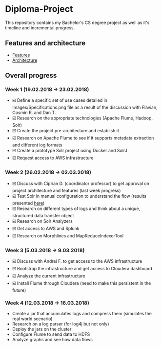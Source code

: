 # Diploma-Project
This repository contains my Bachelor's CS degree project as well as it's timeline and incremental progress.

## Features and architecture

* [Features](Images/Specifications.png)
* [Architecture](Images/Architecture.png)

## Overall progress

### Week 1 (19.02.2018 -> 23.02.2018)

* :ballot_box_with_check: Define a specific set of use cases detailed in Images/Specifications.png file as a result of the discussion with Flavian, Cosmin R. and Dan T.
* :ballot_box_with_check: Research on the appropriate technologies (Apache Flume, Hadoop, Solr)
* :ballot_box_with_check: Create the project pre-architecture and establish it
* :ballot_box_with_check: Research on Apache Flume to see if it supports metadata extraction and different log formats
* :ballot_box_with_check: Create a prototype Solr project using Docker and SolrJ
* :ballot_box_with_check: Request access to AWS infrastructure

### Week 2 (26.02.2018 -> 02.03.2018)

* :ballot_box_with_check: Discuss with Ciprian D. (coordinator professor) to get approval on project architecture and features (last week progress)
* :ballot_box_with_check: Test Solr in manual configuration to understand the flow (results presented [here](Documentation/Solr/SolrSummary.md))
* :ballot_box_with_check: Research on different types of logs and think about a unique, structured data transfer object
* :ballot_box_with_check: Research on Solr Analyzers
* :ballot_box_with_check: Get access to AWS and Splunk
* :ballot_box_with_check: Research on Morphlines and MapReduceIndexerTool

### Week 3 (5.03.2018 -> 9.03.2018)

* :ballot_box_with_check: Discuss with Andrei F. to get access to the AWS infrastructure
* :ballot_box_with_check: Bootstrap the infrastructure and get access to Cloudera dashboard
* :ballot_box_with_check: Analyze the current infrastructure
* :ballot_box_with_check: Install Flume through Cloudera (need to make this persistent in the future)

### Week 4 (12.03.2018 -> 16.03.2018)

* Create a jar that accumulates logs and compress them (simulates the real world scenario)
* Research on a log parser (for log4j but not only)
* Deploy the jars on the cluster
* Configure Flume to send data to HDFS
* Analyze graphs and see how data flows
